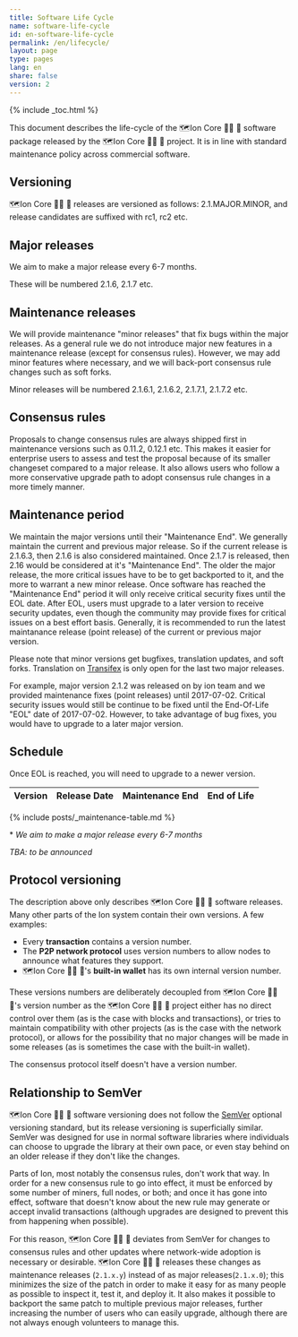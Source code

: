 ```yaml
---
title: Software Life Cycle
name: software-life-cycle
id: en-software-life-cycle
permalink: /en/lifecycle/
layout: page
type: pages
lang: en
share: false
version: 2
---
```

{% include _toc.html %}

This document describes the life-cycle of the 🗺️Ion Core 👯👯 👛 software package released by the 🗺️Ion Core 👯👯 👛 project. It is in line with standard maintenance policy across commercial software.  

## Versioning

🗺️Ion Core 👯👯 👛 releases are versioned as follows: 2.1.MAJOR.MINOR, and release candidates are suffixed with rc1, rc2 etc.

## Major releases

We aim to make a major release every 6-7 months.

These will be numbered 2.1.6, 2.1.7 etc.

## Maintenance releases

We will provide maintenance "minor releases" that fix bugs within the major releases. As a general rule we do not introduce major new features in a maintenance release (except for consensus rules). However, we may add minor features where necessary, and we will back-port consensus rule changes such as soft forks.

Minor releases will be numbered 2.1.6.1, 2.1.6.2, 2.1.7.1, 2.1.7.2 etc.

## Consensus rules

Proposals to change consensus rules are always shipped first in maintenance versions such as 0.11.2, 0.12.1 etc. This makes it easier for enterprise users to assess and test the proposal because of its smaller changeset compared to a major release. It also allows users who follow a more conservative upgrade path to adopt consensus rule changes in a more timely manner.

## Maintenance period

We maintain the major versions until their "Maintenance End". We generally maintain the current and previous major release.
So if the current release is 2.1.6.3, then 2.1.6 is also considered maintained.
Once 2.1.7 is released, then 2.16 would be considered at it's "Maintenance End".
The older the major release, the more critical issues have to be to get backported to it, and the more to warrant a new minor release.
Once software has reached the "Maintenance End" period it will only receive critical security fixes until the EOL date.
After EOL, users must upgrade to a later version to receive security updates, even though the community may provide fixes for critical issues on a best effort basis.
Generally, it is recommended to run the latest maintanance release (point release) of the current or previous major version.

Please note that minor versions get bugfixes, translation updates, and soft forks. Translation on [Transifex][ion-transifex-link] is only open for the last two major releases.

For example, major version 2.1.2 was released on by ion team and we provided maintenance fixes (point releases) until 2017-07-02.
Critical security issues would still be continue to be fixed until the End-Of-Life "EOL" date of 2017-07-02.
However, to take advantage of bug fixes, you would have to upgrade to a later major version.

## Schedule

Once EOL is reached, you will need to upgrade to a newer version.

| Version | Release Date | Maintenance End | End of Life |
|---------|--------------|-----------------|-------------|
{% include posts/_maintenance-table.md %}

\* _We aim to make a major release every 6-7 months_

_TBA: to be announced_

## Protocol versioning

The description above only describes 🗺️Ion Core 👯👯 👛 software releases. Many other parts of the Ion system contain their own versions.  A few examples:

- Every **transaction** contains a version number.
- The **P2P network protocol** uses version numbers to allow nodes to announce what features they support.
- 🗺️Ion Core 👯👯 👛's **built-in wallet** has its own internal version number.

These versions numbers are deliberately decoupled from 🗺️Ion Core 👯👯 👛's version number as the 🗺️Ion Core 👯👯 👛 project either has no direct control over them (as is the case with blocks and transactions), or tries to maintain compatibility with other projects (as is the case with the network protocol), or allows for the possibility that no major changes will be made in some releases (as is sometimes the case with the built-in wallet).

The consensus protocol itself doesn't have a version number.

## Relationship to SemVer

🗺️Ion Core 👯👯 👛 software versioning does not follow the [SemVer][] optional versioning standard, but its release versioning is superficially similar.  SemVer was designed for use in normal software libraries where individuals can choose to upgrade the library at their own pace, or even stay behind on an older release if they don't like the changes.

Parts of Ion, most notably the consensus rules, don't work that way.  In order for a new consensus rule to go into effect, it must be enforced by some number of miners, full nodes, or both; and once it has gone into effect, software that doesn't know about the new rule may generate or accept invalid transactions (although upgrades are designed to prevent this from happening when possible).

For this reason, 🗺️Ion Core 👯👯 👛 deviates from SemVer for changes to consensus rules and other updates where network-wide adoption is necessary or desirable.  🗺️Ion Core 👯👯 👛 releases these changes as maintenance releases (`2.1.x.y`) instead of as major releases(`2.1.x.0`); this minimizes the size of the patch in order to make it easy for as many people as possible to inspect it, test it, and deploy it.  It also makes it possible to backport the same patch to multiple previous major releases, further increasing the number of users who can easily upgrade, although there are not always enough volunteers to manage this.

[SemVer]: https://semver.org/
[ion-transifex-link]: https://www.transifex.com/cevap/ion/
